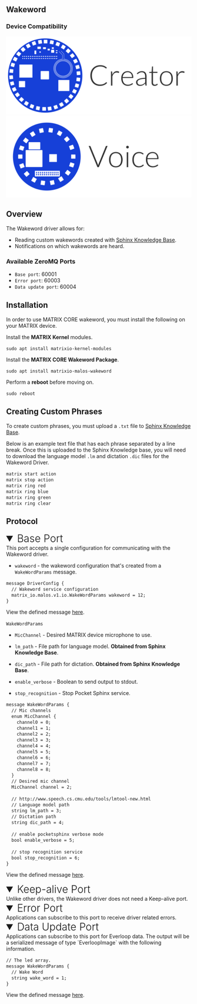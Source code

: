 <h2 style="padding-top:0">Wakeword</h2>

### Device Compatibility
<img class="creator-compatibility-icon" src="../../img/creator-icon.svg">
<img class="voice-compatibility-icon" src="../../img/voice-icon.svg">

## Overview

The Wakeword driver allows for:

* Reading custom wakewords created with <a href="http://www.speech.cs.cmu.edu/tools/lmtool-new.html" target="_blank">Sphinx Knowledge Base</a>.
* Notifications on which wakewords are heard.

<h3 style="padding-top:0">Available ZeroMQ Ports</h3>

* `Base port`: 60001
* `Error port`: 60003
* `Data update port`: 60004

## Installation
In order to use MATRIX CORE wakeword, you must install the following on your MATRIX device.

Install the **MATRIX Kernel** modules.
```language-bash
sudo apt install matrixio-kernel-modules
```
Install the **MATRIX CORE Wakeword Package**.
```language-bash
sudo apt install matrixio-malos-wakeword
```
Perform a **reboot** before moving on.
```language-bash
sudo reboot
```

## Creating Custom Phrases
To create custom phrases, you must upload a `.txt` file to <a href="http://www.speech.cs.cmu.edu/tools/lmtool-new.html" target="_blank">Sphinx Knowledge Base</a>.

Below is an example text file that has each phrase separated by a line break. Once this is uploaded to the Sphinx Knowledge base, you will need to download the language model `.lm` and dictation `.dic` files for the Wakeword Driver.

```
matrix start action
matrix stop action
matrix ring red
matrix ring blue
matrix ring green
matrix ring clear
```

## Protocol

<!-- Base PORT -->
<details open>
<summary style="font-size: 1.75rem; font-weight: 300;">Base Port</summary>
This port accepts a single configuration for communicating with the Wakeword driver. 

* `wakeword` - the wakeword configuration that's created from a `WakeWordParams` message.

```language-protobuf
message DriverConfig {
  // Wakeword service configuration
  matrix_io.malos.v1.io.WakeWordParams wakeword = 12;
}
```
View the defined message <a href="https://github.com/matrix-io/protocol-buffers/blob/master/matrix_io/malos/v1/driver.proto" target="_blank">here</a>.

`WakeWordParams` 

* `MicChannel` - Desired MATRIX device microphone to use.

* `lm_path` - File path for language model. **Obtained from Sphinx Knowledge Base**.

* `dic_path` - File path for dictation. **Obtained from Sphinx Knowledge Base**.

* `enable_verbose` - Boolean to send output to stdout.

* `stop_recognition` - Stop Pocket Sphinx service.

```language-protobuf
message WakeWordParams {
  // Mic channels
  enum MicChannel {
    channel0 = 0;
    channel1 = 1;
    channel2 = 2;
    channel3 = 3;
    channel4 = 4;
    channel5 = 5;
    channel6 = 6;
    channel7 = 7;
    channel8 = 8;
  }
  // Desired mic channel
  MicChannel channel = 2;

  // http://www.speech.cs.cmu.edu/tools/lmtool-new.html
  // Language model path
  string lm_path = 3;
  // Dictation path
  string dic_path = 4;

  // enable pocketsphinx verbose mode
  bool enable_verbose = 5;

  // stop recognition service
  bool stop_recognition = 6;
}
```
View the defined message <a href="https://github.com/matrix-io/protocol-buffers/blob/65397022e73ac98ec2b217937f133a9eefbd8f01/matrix_io/malos/v1/io.proto" target="_blank">here</a>.
</details>

<!-- Keep-Alive PORT -->
<details open>
<summary style="font-size: 1.75rem; font-weight: 300;">Keep-alive Port</summary>
Unlike other drivers, the Wakeword driver does not need a Keep-alive port.
</details>

<!-- Error PORT -->
<details open>
<summary style="font-size: 1.75rem; font-weight: 300;">Error Port</summary>
Applications can subscribe to this port to receive driver related errors.
</details>

<!-- Data Update PORT -->
<details open>
<summary style="font-size: 1.75rem; font-weight: 300;">Data Update Port</summary>
Applications can subscribe to this port for Everloop data. The output will be a serialized message of type `EverloopImage` with the following information.

```language-protobuf
// The led array.
message WakeWordParams {
  // Wake Word
  string wake_word = 1;
}
```
View the defined message <a href="https://github.com/matrix-io/protocol-buffers/blob/65397022e73ac98ec2b217937f133a9eefbd8f01/matrix_io/malos/v1/io.proto" target="_blank">here</a>.
</details>